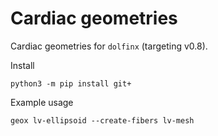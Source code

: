 # Cardiac geometries

Cardiac geometries for `dolfinx` (targeting v0.8).

Install
```
python3 -m pip install git+
```

Example usage
```
geox lv-ellipsoid --create-fibers lv-mesh
```
